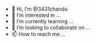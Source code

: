 - 👋 Hi, I’m @3431chandu
- 👀 I’m interested in ...
- 🌱 I’m currently learning ...
- 💞️ I’m looking to collaborate on ...
- 📫 How to reach me ...

<!---
3431chandu/3431chandu is a ✨ special ✨ repository because its `README.md` (this file) appears on your GitHub profile.
You can click the Preview link to take a look at your changes.
--->
